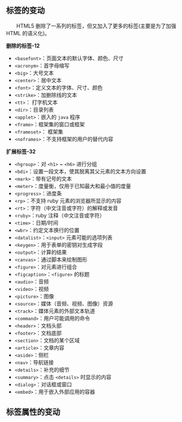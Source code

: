 ## 标签的变动

&emsp;&emsp;HTML5 删除了一系列的标签，但又加入了更多的标签(主要是为了加强 HTML 的语义化)。

**删除的标签-12**

+ `<basefont>`：页面文本的默认字体、颜色、尺寸
+ `<acronym>`：首字母缩写
+ `<big>`：大号文本
+ `<center>`：居中文本
+ `<font>`：定义文本的字体、尺寸、颜色
+ `<strike>`：加删除线的文本
+ `<tt>`： 打字机文本
+ `<dir>`：目录列表
+ `<applet>`：嵌入的 `java` 程序
+ `<frame>`：框架集的窗口或框架
+ `<frameset>`： 框架集
+ `<noframes>`：不支持框架的用户的替代内容


**扩展标签-32**

+ `<hgroup>`：对 `<h1>` ~ `<h6>` 进行分组
+ `<bdi>`：设置一段文本，使其脱离其父元素的文本方向设置
+ `<mark>`：带有记号的文本
+ `<meter>`：度量衡，仅用于已知最大和最小值的度量
+ `<progress>`：进度条
+ `<rp>`：不支持 ruby 元素的浏览器所显示的内容
+ `<rt>`：字符（中文注音或字符）的解释或发音
+ `<ruby>`：ruby 注释（中文注音或字符）
+ `<time>`：日期/时间
+ `<wbr>`：约定文本换行的位置
+ `<datalist>`：`<input>` 元素可能的选项列表
+ `<keygen>`：用于表单的密钥对生成字段
+ `<output>`：计算的结果
+ `<canvas>`：通过脚本来绘制图形
+ `<figure>`：对元素进行组合
+ `<figcaption>`：`<figure>` 的标题
+ `<audio>`：音频
+ `<video>`：视频
+ `<picture>`：图像
+ `<source>`：媒体（音频、视频、图像）资源
+ `<track>`：媒体元素的外部文本轨道
+ `<command>`：用户可能调用的命令
+ `<header>`：文档头部
+ `<footer>`：文档底部
+ `<section>`：文档的某个区域
+ `<article>`：文章内容
+ `<aside>`：侧栏
+ `<nav>`：导航链接
+ `<details>`：补充的细节
+ `<summary>`：点击 `<details>` 时显示的内容
+ `<dialog>`：对话框或窗口
+ `<embed>`：用于嵌入外部应用的容器


## 标签属性的变动


